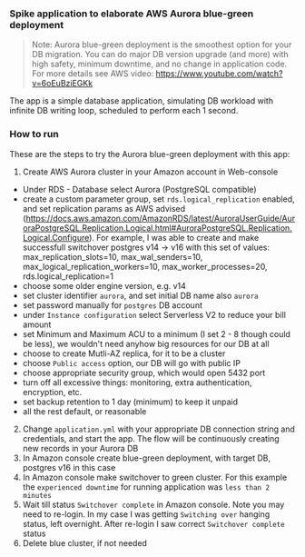 ### Spike application to elaborate AWS Aurora blue-green deployment


> Note: Aurora blue-green deployment is the smoothest option for your DB migration. You can do major DB version upgrade (and more) with high safety, minimum downtime, and no change in application code.
> For more details see AWS video: https://www.youtube.com/watch?v=6oEuBziEGKk

The app is a simple database application, simulating DB workload with infinite DB writing loop, scheduled to perform each 1 second.

### How to run

These are the steps to try the Aurora blue-green deployment with this app:
1. Create AWS Aurora cluster in your Amazon account in Web-console
 - Under RDS - Database select Aurora (PostgreSQL compatible)
 - create a custom parameter group, set `rds.logical_replication` enabled, and set replication params as AWS advised (https://docs.aws.amazon.com/AmazonRDS/latest/AuroraUserGuide/AuroraPostgreSQL.Replication.Logical.html#AuroraPostgreSQL.Replication.Logical.Configure). For example, I was able to create and make successfull switchover postgres v14 -> v16 with this set of values: max_replication_slots=10, max_wal_senders=10, max_logical_replication_workers=10, max_worker_processes=20, rds.logical_replication=1
 - choose some older engine version, e.g. v14
 - set cluster identifier `aurora`, and set initial DB name also `aurora`
 - set password manually for `postgres` DB account
 - under `Instance configuration` select Serverless V2 to reduce your bill amount
 - set Minimum and Maximum ACU to a minimum (I set 2 - 8 though could be less), we wouldn't need anyhow big resources for our DB at all
 - choose to create Mutli-AZ replica, for it to be a cluster
 - choose `Public access` option, our DB will go with public IP
 - choose appropriate security group, which would open 5432 port
 - turn off all excessive things: monitoring, extra authentication, encryption, etc.
 - set backup retention to 1 day (minimum) to keep it unpaid
 - all the rest default, or reasonable
2. Change `application.yml` with your appropriate DB connection string and credentials, and start the app. The flow will be continuously creating new records in your Aurora DB
3. In Amazon console create blue-green deployment, with target DB, postgres v16 in this case
4. In Amazon console make switchover to green cluster. For this example the `experienced downtime` for running application was `less than 2 minutes`
5. Wait till status `Switchover complete` in Amazon console. Note you may need to re-login. In my case I was getting `Switching over` hanging status, left overnight. After re-login I saw correct `Switchover complete` status
6. Delete blue cluster, if not needed
